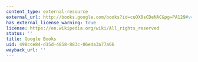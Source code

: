 ```yaml
---
content_type: external-resource
external_url: http://books.google.com/books?id=cuOX8sCDeNAC&pg=PA129#v=onepage
has_external_license_warning: true
license: https://en.wikipedia.org/wiki/All_rights_reserved
status: ''
title: Google Books
uid: 498cce84-d15d-4858-883c-06e4a3a77a66
wayback_url: ''
---
```

